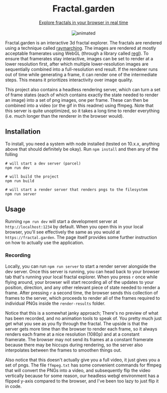 
<h1 align="center">Fractal.garden</h1>
<p align="center">
  <a href="https://fractal.garden">Explore fractals in your browser in real time</a>
  <br />
  <br />    
  <img src="readme.gif" alt="animated" />
</p>

Fractal.garden is an interactive 3d fractal explorer. The fractals are rendered using a technique called [raymarching](https://www.iquilezles.org/www/articles/raymarchingdf/raymarchingdf.htm). The images are rendered at mostly acceptable framerates using WebGL (through a library called [regl](https://github.com/regl-project/regl)). To ensure that framerates stay interactive, images can be set to render at a lower resolution first, after which multiple lower-resolution images are sequentially combined into a full-resolution end result. If the renderer runs out of time while generating a frame, it can render one of the intermediate steps. This means it prioritizes interactivity over image quality.

This project also contains a headless rendering server, which can turn a set of frame states (each of which contains exactly the state needed to render an image) into a set of png images, one per frame. These can then be combined into a video (or the gif in this readme) using ffmpeg. Note that this server is quite unoptimized, so it takes a long time to render everything (i.e. much longer than the renderer in the browser would).

## Installation

To install, you need a system with node installed (tested on 10.x.x, anything above that should definitely be okay). Run `npm install` and then any of the folling

```
# will start a dev server (parcel)
npm run dev

# will build the project
npm run build

# will start a render server that renders pngs to the filesystem
npm run server
```

## Usage

Running `npm run dev` will start a development server at `http://localhost:1234` by default. When you open this in your local browser, you'll see effectively the same as you would at `https://fractal.garden`. The page itself provides some further instruction on how to actually use the application.

### Recording

Locally, you can run `npm run server` to start a render server alongside the dev server. Once this server is running, you can head back to your browser tab that's running your local fractal explorer. When you press `r` once while flying around, your browser will start recording all of the updates to your position, direction, and any other relevant piece of state needed to render a frame. After pressing `r` a second time, the browser sends this collection of frames to the server, which proceeds to render all of the frames required to individual PNGs inside the `render-results` folder. 

Notice that this is a somewhat janky approach; There's no preview of what has been recorded, and no animation tools to speak of. You pretty much just get what you see as you fly through the fractal. The upside is that the server gets more time than the browser to render each frame, so it always renders each frame at a nice resolution (1080p) and at a constant framerate. The browser may not send its frames at a constant framerate because there may be hiccups during rendering, so the server also interpolates between the frames to smoothen things out.

Also notice that this doesn't actually give you a full video, it just gives you a set of pngs. The file `ffmpeg.txt` has some convenient commands for ffmpeg that will convert the PNGs into a video, and subsequently flip the video vertically because for some reason, our headless webgl environment has a flipped y-axis compared to the browser, and I've been too lazy to just flip it in code.

